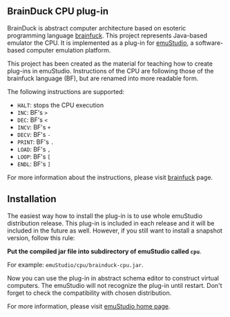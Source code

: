 BrainDuck CPU plug-in
----------------------

BrainDuck is abstract computer architecture based on esoteric programming language 
[brainfuck](http://en.wikipedia.org/wiki/Brainfuck). This project represents Java-based
emulator the CPU. It is implemented as a plug-in for [emuStudio](http://net.emustudio.sf.net),
a software-based computer emulation platform.

This project has been created as the material for teaching how to create plug-ins in emuStudio.
Instructions of the CPU are following those of the brainfuck language (BF), but are renamed into more
readable form.

The following instructions are supported:

* `HALT`: stops the CPU execution
* `INC`: BF's `>`
* `DEC`: BF's `<`
* `INCV`: BF's `+`
* `DECV`: BF's `-`
* `PRINT`: BF's `.`
* `LOAD`: BF's `,`
* `LOOP`: BF's `[`
* `ENDL`: BF's `]`

For more information about the instructions, please visit [brainfuck](http://en.wikipedia.org/wiki/Brainfuck) page.

Installation
------------

The easiest way how to install the plug-in is to use whole emuStudio distribution release. This plug-in is
included in each release and it will be included in the future as well. However, if you still want to install
a snapshot version, follow this rule: 

**Put the compiled jar file into subdirectory of emuStudio called `cpu`**.

For example: `emuStudio/cpu/brainduck-cpu.jar`.

Now you can use the plug-in in abstract schema editor to construct virtual computers. The emuStudio
will not recognize the plug-in until restart. Don't forget to check the compatibility with chosen
distribution.

For more information, please visit [emuStudio home page](http://net.emustudio.sourceforge.net/downloads.html).
